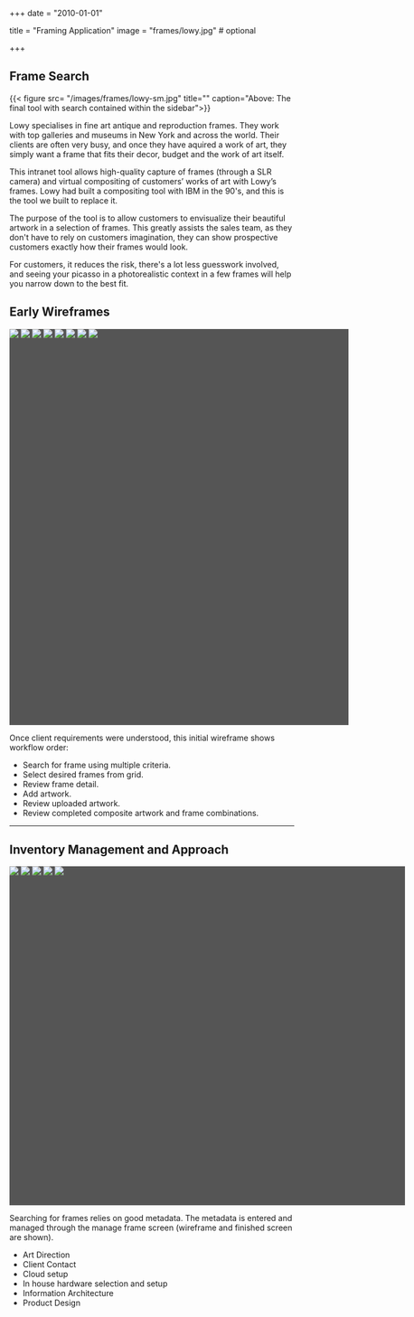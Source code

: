 +++
date = "2010-01-01"

title = "Framing Application"
image = "frames/lowy.jpg" # optional

+++
<script src="/galleria/galleria-1.4.2.min.js"></script>

## Frame Search
{{< figure src= "/images/frames/lowy-sm.jpg" title="" caption="Above: The final tool with search contained within the sidebar">}}

Lowy specialises in fine art antique and reproduction frames. They work with top galleries and museums in New York and across the world. Their clients are often very busy, and once they have aquired a work of art, they simply want a frame that fits their decor, budget and the work of art itself.

This intranet tool allows high-quality capture of frames (through a SLR camera) and virtual compositing of customers’ works of art with Lowy’s frames. Lowy had built a compositing tool with IBM in the 90's, and this is the tool we built to replace it.

The purpose of the tool is to allow customers to envisualize their beautiful artwork in a selection of frames. This greatly assists the sales team, as they don't have to rely on customers imagination, they can show prospective customers exactly how their frames would look.

For customers, it reduces the risk, there's a lot less guesswork involved, and seeing your picasso in a photorealistic context in a few frames will help you narrow down to the best fit.

## Early Wireframes

<div class="galleria" style="width: 600px;height: 701px; background: #555; border:0; padding:0; margin:0;" >
    <img src="/images/frames/Frame-Finder-tabbed-1.png" data-title="Faceted Frame Search" data-description="Criteria from existing inventory used to populate the search page.">
    <img src="/images/frames/functioning-prototype.png" data-title="Early search prototype" data-description="Working prototype for the search.">
    <img src="/images/frames/framesView-action.jpg" data-title="Later search prototype" data-description="Later prototype is more compact.">
    <img src="/images/frames/Frame-Finder-tabbed-2.png" data-title="Search Results" data-description="Frames that match the search criteria">
    <img src="/images/frames/Frame-Finder-tabbed-3.png" data-title="Frame Detail" data-description="Summary information about an individual frame.">
    <img src="/images/frames/Frame-Finder-tabbed-4.png" data-title="Artwork Search/Upload" data-description="Sales team members could search for existing artwork or upload something new.">
    <img src="/images/frames/Frame-Finder-tabbed-5.png" data-title="Artwork Portfolio" data-description="Client's art works assembled together.">
    <img src="/images/frames/Frame-Finder-tabbed-6.png" data-title="Framed Art Composites" data-description="This screen shows art applied to frames, to be reviewed by the client.">
</div>


Once client requirements were understood, this initial wireframe shows workflow order: 

 * Search for frame using multiple criteria.
 * Select desired frames from grid.
 * Review frame detail.
 * Add artwork.
 * Review uploaded artwork.
 * Review completed composite artwork and frame combinations.



----
## Inventory Management and Approach

<div class="galleria" style="width: 700px;height: 600px; background: #555; border:0; padding:0; margin:0;" >
    <img src="/images/frames/Lowy-maintenance-edit.png" data-title="Initial Maintenance Screen" data-description="">
    <img src="/images/frames/delete-frame.png" data-title="Frame detail management" data-description="">
    <img src="/images/frames/Lowy-design-all-frames-view-sm.png" data-title="Inventory view" data-description="">
    <img src="/images/frames/Lowy-maintenance-import-sm.png" data-title="Frame import wireframe" data-description="">
    <img src="/images/frames/lowy-workflow.png" data-title="Proposed Scope and Approach" data-description="This helped stakeholders understand proposed setup and validate our assumptions.">
</div>

Searching for frames relies on good metadata. The metadata is entered and managed through the manage frame screen (wireframe and finished screen are shown).

* Art Direction
* Client Contact
* Cloud setup
* In house hardware selection and setup
* Information Architecture
* Product Design
